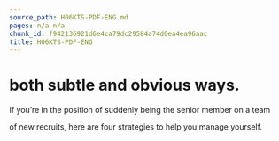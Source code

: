 ```yaml
---
source_path: H06KTS-PDF-ENG.md
pages: n/a-n/a
chunk_id: f942136921d6e4ca79dc29584a74d0ea4ea96aac
title: H06KTS-PDF-ENG
---
```

# both subtle and obvious ways.

If you’re in the position of suddenly being the senior member on a team

of new recruits, here are four strategies to help you manage yourself.
